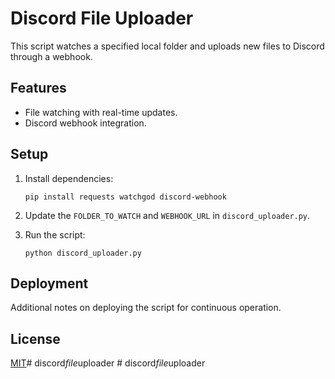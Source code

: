 # Discord File Uploader

This script watches a specified local folder and uploads new files to Discord through a webhook.

## Features

- File watching with real-time updates.
- Discord webhook integration.

## Setup

1. Install dependencies:
   ```
   pip install requests watchgod discord-webhook
   ```

2. Update the `FOLDER_TO_WATCH` and `WEBHOOK_URL` in `discord_uploader.py`.

3. Run the script:
   ```
   python discord_uploader.py
   ```

## Deployment

Additional notes on deploying the script for continuous operation.

## License

[MIT](LICENSE)#   d i s c o r d _ f i l e _ u p l o a d e r  
 #   d i s c o r d _ f i l e _ u p l o a d e r  
 